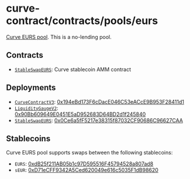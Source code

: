 # curve-contract/contracts/pools/eurs

[Curve EURS pool](https://www.curve.fi/eurs). This is a no-lending pool.

## Contracts

* [`StableSwapEURS`](StableSwapEURS.vy): Curve stablecoin AMM contract

## Deployments

* [`CurveContractV3`](../../tokens/CurveTokenV3.vy): [0x194eBd173F6cDacE046C53eACcE9B953F28411d1](https://etherscan.io/address/0x194eBd173F6cDacE046C53eACcE9B953F28411d1)
* [`LiquidityGaugeV2`](https://github.com/curvefi/curve-dao-contracts/blob/master/contracts/gauges/LiquidityGaugeV2.vy): [0x90Bb609649E0451E5aD952683D64BD2d1f245840](https://etherscan.io/address/0x90Bb609649E0451E5aD952683D64BD2d1f245840)
* [`StableSwapEURS`](StableSwapEURS.vy): [0x0Ce6a5fF5217e38315f87032CF90686C96627CAA](https://etherscan.io/address/0x0Ce6a5fF5217e38315f87032CF90686C96627CAA)

## Stablecoins

Curve EURS pool supports swaps between the following stablecoins:

* `EURS`: [0xdB25f211AB05b1c97D595516F45794528a807ad8](https://etherscan.io/address/0xdB25f211AB05b1c97D595516F45794528a807ad8)
* `sEUR`: [0xD71eCFF9342A5Ced620049e616c5035F1dB98620](https://etherscan.io/address/0xD71eCFF9342A5Ced620049e616c5035F1dB98620)
